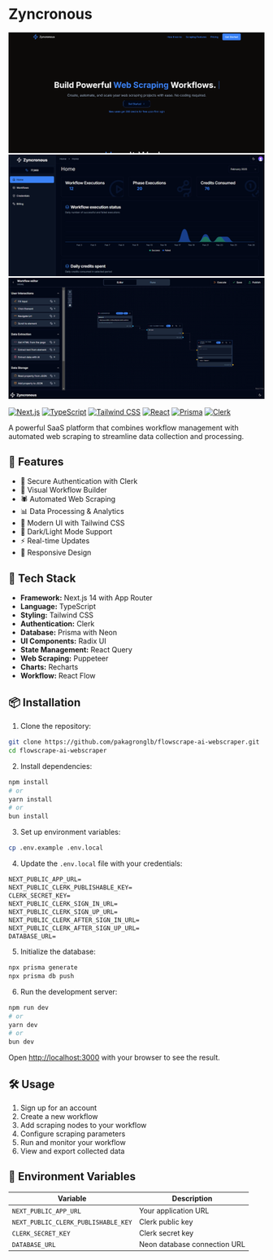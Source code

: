 # Zyncronous

![home](./home.png)
![billing](./billing.png)
![workflow](./workflow.png)

[![Next.js](https://img.shields.io/badge/Next.js-14.2.5-black?style=for-the-badge&logo=next.js)](https://nextjs.org/)
[![TypeScript](https://img.shields.io/badge/TypeScript-5.0-blue?style=for-the-badge&logo=typescript)](https://www.typescriptlang.org/)
[![Tailwind CSS](https://img.shields.io/badge/Tailwind_CSS-3.4.1-38B2AC?style=for-the-badge&logo=tailwind-css)](https://tailwindcss.com/)
[![React](https://img.shields.io/badge/React-18-61DAFB?style=for-the-badge&logo=react)](https://reactjs.org/)
[![Prisma](https://img.shields.io/badge/Prisma-5.21.1-2D3748?style=for-the-badge&logo=prisma)](https://www.prisma.io/)
[![Clerk](https://img.shields.io/badge/Clerk-Auth-4B32C3?style=for-the-badge&logo=clerk)](https://clerk.com/)

A powerful SaaS platform that combines workflow management with automated web scraping to streamline data collection and processing.

## 🌟 Features

- 🔐 Secure Authentication with Clerk
- 🔄 Visual Workflow Builder
- 🕷️ Automated Web Scraping
- 📊 Data Processing & Analytics
- 🎨 Modern UI with Tailwind CSS
- 🌙 Dark/Light Mode Support
- ⚡ Real-time Updates
- 📱 Responsive Design

## 🚀 Tech Stack

- **Framework:** Next.js 14 with App Router
- **Language:** TypeScript
- **Styling:** Tailwind CSS
- **Authentication:** Clerk
- **Database:** Prisma with Neon
- **UI Components:** Radix UI
- **State Management:** React Query
- **Web Scraping:** Puppeteer
- **Charts:** Recharts
- **Workflow:** React Flow

## 📦 Installation

1. Clone the repository:
```bash
git clone https://github.com/pakagronglb/flowscrape-ai-webscraper.git
cd flowscrape-ai-webscraper
```

2. Install dependencies:
```bash
npm install
# or
yarn install
# or
bun install
```

3. Set up environment variables:
```bash
cp .env.example .env.local
```

4. Update the `.env.local` file with your credentials:
```env
NEXT_PUBLIC_APP_URL=
NEXT_PUBLIC_CLERK_PUBLISHABLE_KEY=
CLERK_SECRET_KEY=
NEXT_PUBLIC_CLERK_SIGN_IN_URL=
NEXT_PUBLIC_CLERK_SIGN_UP_URL=
NEXT_PUBLIC_CLERK_AFTER_SIGN_IN_URL=
NEXT_PUBLIC_CLERK_AFTER_SIGN_UP_URL=
DATABASE_URL=
```

5. Initialize the database:
```bash
npx prisma generate
npx prisma db push
```

6. Run the development server:
```bash
npm run dev
# or
yarn dev
# or
bun dev
```

Open [http://localhost:3000](http://localhost:3000) with your browser to see the result.

## 🛠️ Usage

1. Sign up for an account
2. Create a new workflow
3. Add scraping nodes to your workflow
4. Configure scraping parameters
5. Run and monitor your workflow
6. View and export collected data

## 📝 Environment Variables

| Variable | Description |
|----------|-------------|
| `NEXT_PUBLIC_APP_URL` | Your application URL |
| `NEXT_PUBLIC_CLERK_PUBLISHABLE_KEY` | Clerk public key |
| `CLERK_SECRET_KEY` | Clerk secret key |
| `DATABASE_URL` | Neon database connection URL |


